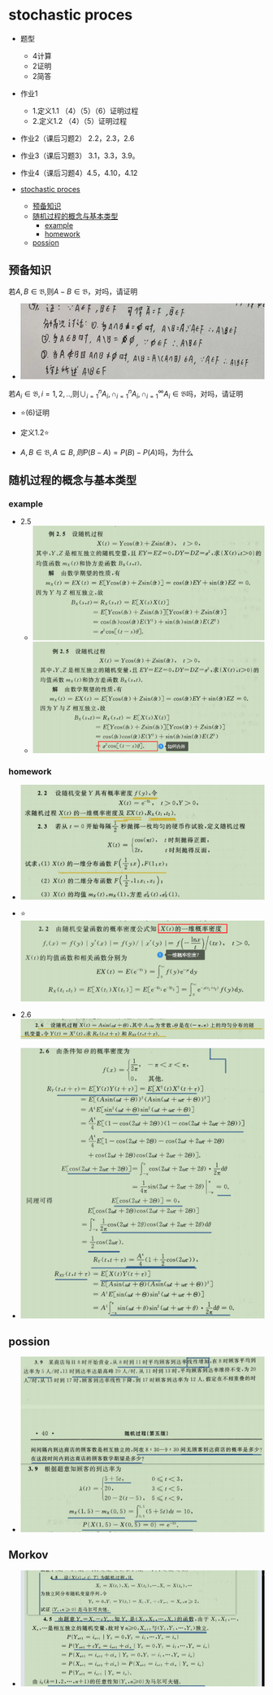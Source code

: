 # stochastic proces

- 题型
  - 4计算
  - 2证明
  - 2简答

- 作业1
  - 1.定义1.1 （4）（5）（6）证明过程
  - 2.定义1.2 （4）（5）证明过程
- 作业2（课后习题2） 2.2，2.3，2.6
- 作业3（课后习题3） 3.1，3.3，3.9。
- 作业4（课后习题4）4.5，4.10，4.12

- [stochastic proces](#stochastic-proces)
  - [预备知识](#预备知识)
  - [随机过程的概念与基本类型](#随机过程的概念与基本类型)
    - [example](#example)
    - [homework](#homework)
  - [possion](#possion)

## 预备知识

若$A,B \in \mathfrak{B}$,则$A-B\in \mathfrak{B}$，对吗，请证明

- ![Alt text](images/image-35.png)

若$A_i \in \mathfrak{B},i=1,2,..,$则$\cup_{i=1}^nA_i,\cap_{i=1}^nA_i,\cap_{i=1}^{\infty}A_i \in \mathfrak{B}$吗，对吗，请证明

- ⭐(6)证明

- 定义1.2⭐
- $A,B \in \mathfrak{B},A \subseteq B, 则P(B-A)=P(B)-P(A)$吗，为什么

## 随机过程的概念与基本类型

### example

- 2.5
  - ![Alt text](images/image-148.png)
  - ![Alt text](images/image-147.png)

### homework

- ![Alt text](images/image-97.png)
- ⭐![Alt text](images/image-149.png)

- 2.6![Alt text](images/image-150.png)
- ![Alt text](images/image-151.png)

## possion

- ![Alt text](images/image-152.png)

## Morkov

- ![Alt text](images/image-206.png)